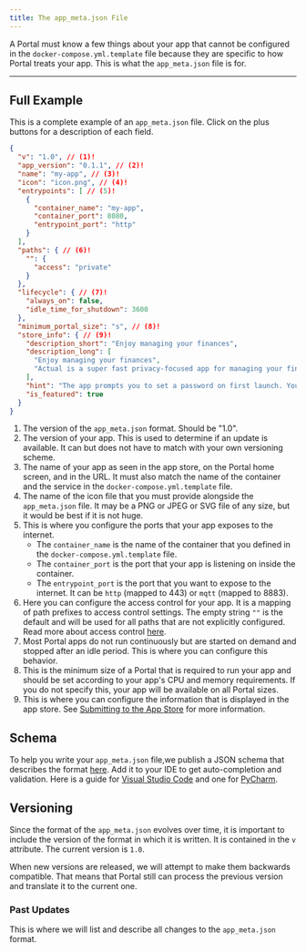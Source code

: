 ```yaml
---
title: The app_meta.json File
---
```


A Portal must know a few things about your app that cannot be configured in the `docker-compose.yml.template` file
because they are specific to how Portal treats your app.
This is what the `app_meta.json` file is for.

---

## Full Example

This is a complete example of an `app_meta.json` file.
Click on the plus buttons for a description of each field.

```json
{
  "v": "1.0", // (1)!
  "app_version": "0.1.1", // (2)!
  "name": "my-app", // (3)!
  "icon": "icon.png", // (4)!
  "entrypoints": [ // (5)!
    {
      "container_name": "my-app",
      "container_port": 8080,
      "entrypoint_port": "http"
    }
  ],
  "paths": { // (6)!
    "": {
      "access": "private"
    }
  },
  "lifecycle": { // (7)!
    "always_on": false,
    "idle_time_for_shutdown": 3600
  },
  "minimum_portal_size": "s", // (8)!
  "store_info": { // (9)!
    "description_short": "Enjoy managing your finances",
    "description_long": [
      "Enjoy managing your finances",
      "Actual is a super fast privacy-focused app for managing your finances. You own your data, and we will sync it across all devices with optional end-to-end encryption."
    ],
    "hint": "The app prompts you to set a password on first launch. You can choose a simple one, Portal secures the app separately.",
    "is_featured": true
  }
}
```

1. The version of the `app_meta.json` format. Should be "1.0".
2. The version of your app. This is used to determine if an update is available.
    It can but does not have to match with your own versioning scheme.
3. The name of your app as seen in the app store, on the Portal home screen, and in the URL.
    It must also match the name of the container and the service in the `docker-compose.yml.template` file.
4. The name of the icon file that you must provide alongside the `app_meta.json` file.
    It may be a PNG or JPEG or SVG file of any size, but it would be best if it is not huge.
5. This is where you configure the ports that your app exposes to the internet.
    * The `container_name` is the name of the container that you defined in the `docker-compose.yml.template` file.
    * The `container_port` is the port that your app is listening on inside the container.
    * The `entrypoint_port` is the port that you want to expose to the internet.
        It can be `http` (mapped to 443) or `mqtt` (mapped to 8883).
6. Here you can configure the access control for your app.
    It is a mapping of path prefixes to access control settings.
    The empty string `""` is the default and will be used for all paths that are not explicitly configured.
    Read more about access control [here](routing_and_ac.md).
7. Most Portal apps do not run continuously but are started on demand and stopped after an idle period.
    This is where you can configure this behavior.
8. This is the minimum size of a Portal that is required to run your app 
    and should be set according to your app's CPU and memory requirements.
    If you do not specify this, your app will be available on all Portal sizes.
9. This is where you can configure the information that is displayed in the app store.
    See [Submitting to the App Store](submitting.md) for more information.

## Schema

To help you write your `app_meta.json` file,we publish a JSON schema that describes the format 
[here](https://storageaccountportab0da.blob.core.windows.net/json-schema/0-21-0/schema_app_meta_1.0.json).
Add it to your IDE to get auto-completion and validation.
Here is a guide for [Visual Studio Code](https://code.visualstudio.com/docs/languages/json#_json-schemas-and-settings)
and one for [PyCharm](https://www.jetbrains.com/help/pycharm/json.html#ws_json_schema_add_custom).

## Versioning

Since the format of the `app_meta.json` evolves over time,
it is important to include the version of the format in which it is written.
It is contained in the `v` attribute.
The current version is `1.0`.

When new versions are released, we will attempt to make them backwards compatible.
That means that Portal still can process the previous version
and translate it to the current one.

### Past Updates

This is where we will list and describe all changes to the `app_meta.json` format.
